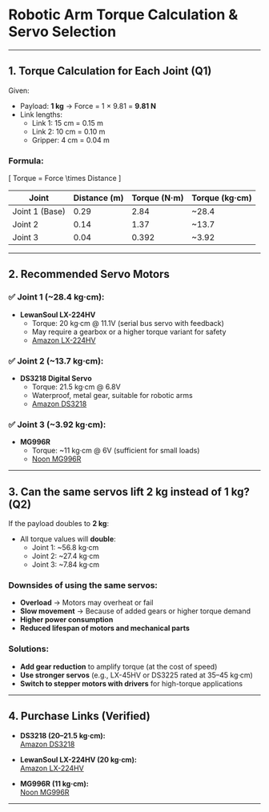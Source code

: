 # Robotic Arm Torque Calculation & Servo Selection

---

## 1. Torque Calculation for Each Joint (Q1)

Given:
- Payload: **1 kg** → Force = 1 × 9.81 = **9.81 N**
- Link lengths:
  - Link 1: 15 cm = 0.15 m
  - Link 2: 10 cm = 0.10 m
  - Gripper: 4 cm = 0.04 m

### Formula:
\[
Torque = Force \times Distance
\]

| Joint        | Distance (m) | Torque (N·m) | Torque (kg·cm) |
|-------------|--------------|-------------|---------------|
| Joint 1 (Base) | 0.29         | 2.84        | ~28.4         |
| Joint 2        | 0.14         | 1.37        | ~13.7         |
| Joint 3        | 0.04         | 0.392       | ~3.92         |

---

## 2. Recommended Servo Motors

### ✅ Joint 1 (~28.4 kg·cm):
- **LewanSoul LX-224HV**
  - Torque: 20 kg·cm @ 11.1V (serial bus servo with feedback)
  - May require a gearbox or a higher torque variant for safety
  - [Amazon LX-224HV](https://www.amazon.com/LewanSoul-Connectors-Equipped-Position-Temperature/dp/B081CTX6DM)

### ✅ Joint 2 (~13.7 kg·cm):
- **DS3218 Digital Servo**
  - Torque: 21.5 kg·cm @ 6.8V
  - Waterproof, metal gear, suitable for robotic arms
  - [Amazon DS3218](https://www.amazon.com/DS3218-Torque-Digital-Waterproof-Rotation/dp/B07FMBBPD2)

### ✅ Joint 3 (~3.92 kg·cm):
- **MG996R**
  - Torque: ~11 kg·cm @ 6V (sufficient for small loads)
  - [Noon MG996R](https://www.noon.com/saudi-en/tower-pro-metal-gear-servo-motor-black/N35085024A/p/?o=a29d8e4c739a453a&gQT=2&shareId=0a91ca1e-b94e-412b-b69b-1da09391f924)

---

## 3. Can the same servos lift 2 kg instead of 1 kg? (Q2)

If the payload doubles to **2 kg**:
- All torque values will **double**:
  - Joint 1: ~56.8 kg·cm
  - Joint 2: ~27.4 kg·cm
  - Joint 3: ~7.84 kg·cm

### Downsides of using the same servos:
- **Overload** → Motors may overheat or fail
- **Slow movement** → Because of added gears or higher torque demand
- **Higher power consumption**
- **Reduced lifespan of motors and mechanical parts**

### Solutions:
- **Add gear reduction** to amplify torque (at the cost of speed)
- **Use stronger servos** (e.g., LX-45HV or DS3225 rated at 35–45 kg·cm)
- **Switch to stepper motors with drivers** for high-torque applications

---

## 4. Purchase Links (Verified)

- **DS3218 (20–21.5 kg·cm):**  
  [Amazon DS3218](https://www.amazon.com/DS3218-Torque-Digital-Waterproof-Rotation/dp/B07FMBBPD2)

- **LewanSoul LX-224HV (20 kg·cm):**  
  [Amazon LX-224HV](https://www.amazon.com/LewanSoul-Connectors-Equipped-Position-Temperature/dp/B081CTX6DM)

- **MG996R (11 kg·cm):**  
  [Noon MG996R](https://www.noon.com/saudi-en/tower-pro-metal-gear-servo-motor-black/N35085024A/p/?o=a29d8e4c739a453a&gQT=2&shareId=0a91ca1e-b94e-412b-b69b-1da09391f924)

---



